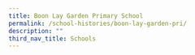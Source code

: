 ```yaml
---
title: Boon Lay Garden Primary School
permalink: /school-histories/boon-lay-garden-pri/
description: ""
third_nav_title: Schools
---
```


